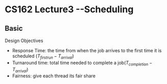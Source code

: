 # CS162 Lecture3 --Scheduling

## Basic

Design Objectives
- Response Time: the time from when the job
arrives to the first time it is scheduled ($T_{firstrun} -
T_{arrival}$)
- Turnaround time: total time needed to complete a
job($T_{completion} - T_{arrival}$)
- Fairness: give each thread its fair share